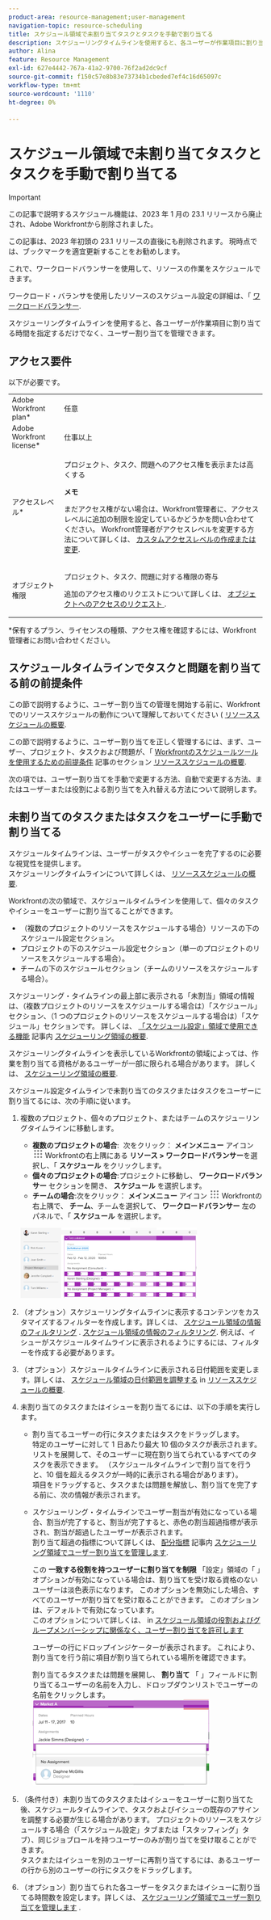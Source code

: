 ```yaml
---
product-area: resource-management;user-management
navigation-topic: resource-scheduling
title: スケジュール領域で未割り当てタスクとタスクを手動で割り当てる
description: スケジューリングタイムラインを使用すると、各ユーザーが作業項目に割り当てる時間を指定するだけでなく、ユーザー割り当てを管理できます。
author: Alina
feature: Resource Management
exl-id: 627e4442-767a-41a2-9700-76f2ad2dc9cf
source-git-commit: f150c57e8b83e73734b1cbeded7ef4c16d65097c
workflow-type: tm+mt
source-wordcount: '1110'
ht-degree: 0%

---
```


# スケジュール領域で未割り当てタスクとタスクを手動で割り当てる

>[!IMPORTANT]
>  
><span class="preview">この記事で説明するスケジュール機能は、2023 年 1 月の 23.1 リリースから廃止され、Adobe Workfrontから削除されました。   </span>
>  
> <span class="preview"> この記事は、2023 年初頭の 23.1 リリースの直後にも削除されます。 現時点では、ブックマークを適宜更新することをお勧めします。 </span>
> 
><span class="preview"> これで、ワークロードバランサーを使用して、リソースの作業をスケジュールできます。 </span>
>  
> <span class="preview">ワークロード・バランサを使用したリソースのスケジュール設定の詳細は、「 [ワークロードバランサー](../../resource-mgmt/workload-balancer/workload-balancer.md). </span>

<!-- 

>[!CAUTION] 
> 
> 
> <span class="preview">The information in this article refers to the Adobe Workfront's Scheduling tools. The Scheduling areas have been removed from the Preview environment and will be removed from the Production environment in **January 2023**.  </span> 
> <span class="preview"> Instead, you can schedule resources in the Workload Balancer. </span> 
> 
>* <span class="preview"> For information about scheduling resources using the Workload Balancer, see the section [The Workload Balancer](../../resource-mgmt/workload-balancer/workload-balancer.md).</span> 
> 
>* <span class="preview"> For more information about the deprecation and removal of the Scheduling tools, see [Deprecation of Resource Scheduling tools in Adobe Workfront](../../resource-mgmt/resource-mgmt-overview/deprecate-resource-scheduling.md).</span> 
-->

スケジューリングタイムラインを使用すると、各ユーザーが作業項目に割り当てる時間を指定するだけでなく、ユーザー割り当てを管理できます。

## アクセス要件

以下が必要です。

<table style="table-layout:auto"> 
 <col> 
 <col> 
 <tbody> 
  <tr> 
   <td role="rowheader">Adobe Workfront plan*</td> 
   <td> <p>任意</p> </td> 
  </tr> 
  <tr> 
   <td role="rowheader">Adobe Workfront license*</td> 
   <td> <p>仕事以上</p> </td> 
  </tr> 
  <tr> 
   <td role="rowheader">アクセスレベル*</td> 
   <td> <p>プロジェクト、タスク、問題へのアクセス権を表示または高くする</p> <p><b>メモ</b>

まだアクセス権がない場合は、Workfront管理者に、アクセスレベルに追加の制限を設定しているかどうかを問い合わせてください。 Workfront管理者がアクセスレベルを変更する方法について詳しくは、 <a href="../../administration-and-setup/add-users/configure-and-grant-access/create-modify-access-levels.md" class="MCXref xref">カスタムアクセスレベルの作成または変更</a>.</p> </td>
</tr> 
  <tr> 
   <td role="rowheader">オブジェクト権限</td> 
   <td> <p>プロジェクト、タスク、問題に対する権限の寄与</p> <p>追加のアクセス権のリクエストについて詳しくは、 <a href="../../workfront-basics/grant-and-request-access-to-objects/request-access.md" class="MCXref xref">オブジェクトへのアクセスのリクエスト </a>.</p> </td> 
  </tr> 
 </tbody> 
</table>

*保有するプラン、ライセンスの種類、アクセス権を確認するには、Workfront管理者にお問い合わせください。

## スケジュールタイムラインでタスクと問題を割り当てる前の前提条件

この節で説明するように、ユーザー割り当ての管理を開始する前に、Workfrontでのリソーススケジュールの動作について理解しておいてください ( [リソーススケジュールの概要](../../resource-mgmt/resource-scheduling/get-started-resource-scheduling.md).

この節で説明するように、ユーザー割り当てを正しく管理するには、まず、ユーザー、プロジェクト、タスクおよび問題が、「 [Workfrontのスケジュールツールを使用するための前提条件](../../resource-mgmt/resource-scheduling/get-started-resource-scheduling.md#prerequisites) 記事のセクション [リソーススケジュールの概要](../../resource-mgmt/resource-scheduling/get-started-resource-scheduling.md).

次の項では、ユーザー割り当てを手動で変更する方法、自動で変更する方法、またはユーザーまたは役割による割り当てを入れ替える方法について説明します。

## 未割り当てのタスクまたはタスクをユーザーに手動で割り当てる

スケジュールタイムラインは、ユーザーがタスクやイシューを完了するのに必要な視覚性を提供します。\
スケジューリングタイムラインについて詳しくは、 [リソーススケジュールの概要](../../resource-mgmt/resource-scheduling/get-started-resource-scheduling.md).

Workfrontの次の領域で、スケジュールタイムラインを使用して、個々のタスクやイシューをユーザーに割り当てることができます。

* （複数のプロジェクトのリソースをスケジュールする場合）リソースの下のスケジュール設定セクション。
* プロジェクトの下のスケジュール設定セクション（単一のプロジェクトのリソースをスケジュールする場合）。
* チームの下のスケジュールセクション（チームのリソースをスケジュールする場合）。

スケジューリング・タイムラインの最上部に表示される「未割当」領域の情報は、（複数プロジェクトのリソースをスケジュールする場合は）「スケジュール」セクション、（1 つのプロジェクトのリソースをスケジュールする場合は）「スケジュール」セクションです。 詳しくは、 [「スケジュール設定」領域で使用できる機能](../../resource-mgmt/resource-scheduling/overview-scheduling-areas.md#functionality-available-in-the-scheduling-area) 記事内 [スケジューリング領域の概要](../../resource-mgmt/resource-scheduling/overview-scheduling-areas.md).

スケジューリングタイムラインを表示しているWorkfrontの領域によっては、作業を割り当てる資格があるユーザーが一部に限られる場合があります。 詳しくは、 [スケジューリング領域の概要](../../resource-mgmt/resource-scheduling/overview-scheduling-areas.md).

スケジュール設定タイムラインで未割り当てのタスクまたはタスクをユーザーに割り当てるには、次の手順に従います。

1. 複数のプロジェクト、個々のプロジェクト、またはチームのスケジューリングタイムラインに移動します。

   * **複数のプロジェクトの場合**:  次をクリック： **メインメニュー** アイコン ![](assets/main-menu-icon.png) Workfrontの右上隅にある **リソース > ワークロードバランサー**&#x200B;を選択し、「 **スケジュール** をクリックします。
   * **個々のプロジェクトの場合**:プロジェクトに移動し、 **ワークロードバランサー** セクションを開き、 **スケジュール** を選択します。
   * **チームの場合**:次をクリック： **メインメニュー** アイコン ![](assets/main-menu-icon.png) Workfrontの右上隅で、 **チーム**、チームを選択して、 **ワークロードバランサー** 左のパネルで、「 **スケジュール** を選択します。

   ![scheduling_contours.png](assets/scheduling-contours-350x139.png)

1. （オプション）スケジューリングタイムラインに表示するコンテンツをカスタマイズするフィルターを作成します。詳しくは、 [スケジュール領域の情報のフィルタリング](../../resource-mgmt/resource-scheduling/filter-scheduling-area.md) . [スケジュール領域の情報のフィルタリング](../../resource-mgmt/resource-scheduling/filter-scheduling-area.md). 例えば、イシューがスケジュールタイムラインに表示されるようにするには、フィルターを作成する必要があります。

1. （オプション）スケジュールタイムラインに表示される日付範囲を変更します。詳しくは、 [スケジュール領域の日付範囲を調整する](../../resource-mgmt/resource-scheduling/get-started-resource-scheduling.md#adjusting-the-date-range-for-which-data-is-displayed) in [リソーススケジュールの概要](../../resource-mgmt/resource-scheduling/get-started-resource-scheduling.md).

1. 未割り当てのタスクまたはイシューを割り当てるには、以下の手順を実行します。

   * 割り当てるユーザーの行にタスクまたはタスクをドラッグします。\
      特定のユーザーに対して 1 日あたり最大 10 個のタスクが表示されます。 リストを展開して、そのユーザーに現在割り当てられているすべてのタスクを表示できます。 （スケジュールタイムラインで割り当てを行うと、10 個を超えるタスクが一時的に表示される場合があります）。\
      項目をドラッグすると、タスクまたは問題を解放し、割り当てを完了する前に、次の情報が表示されます。

   * スケジューリング・タイムラインでユーザー割当が有効になっている場合、割当が完了すると、割当が完了すると、赤色の割当超過指標が表示され、割当が超過したユーザーが表示されます。\
      割り当て超過の指標について詳しくは、 [配分指標](../../resource-mgmt/resource-scheduling/manage-allocations-scheduling-areas.md#understanding-allocation-indicators) 記事内 [スケジューリング領域でユーザー割り当てを管理します](../../resource-mgmt/resource-scheduling/manage-allocations-scheduling-areas.md).

      この **一致する役割を持つユーザーに割り当てを制限** 「設定」領域の「 」オプションが有効になっている場合は、割り当てを受け取る資格のないユーザーは淡色表示になります。 このオプションを無効にした場合、すべてのユーザーが割り当てを受け取ることができます。 このオプションは、デフォルトで有効になっています。\
      このオプションについて詳しくは、 [](../../resource-mgmt/resource-scheduling/assignments-regardless-of-role-or-group-scheduling-areas.md#allowing-assignmennts-to-users-regardless-of-role) in [スケジュール領域の役割およびグループメンバーシップに関係なく、ユーザー割り当てを許可します](../../resource-mgmt/resource-scheduling/assignments-regardless-of-role-or-group-scheduling-areas.md)

      ユーザーの行にドロップインジケーターが表示されます。 これにより、割り当てを行う前に項目が割り当てられている場所を確認できます。

      割り当てるタスクまたは問題を展開し、 **割り当て** 「 」フィールドに割り当てるユーザーの名前を入力し、ドロップダウンリストでユーザーの名前をクリックします。\
      ![schedule_task_expanded.png](assets/schedule-task-expanded-350x170.png)

1. （条件付き）未割り当てのタスクまたはイシューをユーザーに割り当てた後、スケジュールタイムラインで、タスクおよびイシューの既存のアサインを調整する必要が生じる場合があります。 プロジェクトのリソースをスケジュールする場合（「スケジュール設定」タブまたは「スタッフィング」タブ）、同じジョブロールを持つユーザーのみが割り当てを受け取ることができます。\
   タスクまたはイシューを別のユーザーに再割り当てするには、あるユーザーの行から別のユーザーの行にタスクをドラッグします。
1. （オプション）割り当てられた各ユーザーをタスクまたはイシューに割り当てる時間数を設定します。詳しくは、 [スケジューリング領域でユーザー割り当てを管理します](../../resource-mgmt/resource-scheduling/manage-allocations-scheduling-areas.md) .
